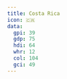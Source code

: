 ```yaml
---
title: Costa Rica
icon: 🇨🇷
data:
  gpi: 39
  gdp: 75
  hdi: 64
  whr: 12
  col: 104
  gci: 49
---
```

